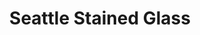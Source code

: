 ---
title: "Seattle Stained Glass"
url: /seattle/seattle-stained-glass/
shop: interior decoration
---